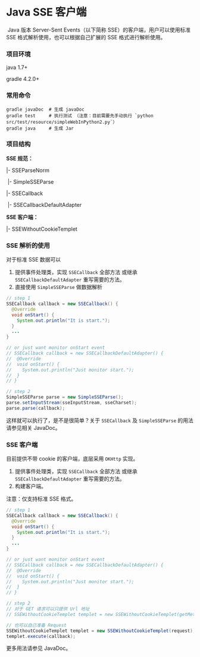 # Java SSE 客户端

​	Java 版本  Server-Sent Events（以下简称 SSE）的客户端，用户可以使用标准 SSE 格式解析使用，也可以根据自己扩展的 SSE 格式进行解析使用。



### 项目环境

java 1.7+

gradle 4.2.0+



### 常用命令

```shell
gradle javaDoc  # 生成 javaDoc
gradle test 	# 执行测试 （注意：目前需要先手动执行 `python src/test/resource/simpleWebInPython2.py`）
gradle java 	# 生成 Jar
```



### 项目结构

**SSE 规范：**

|- SSEParseNorm

​	|- SimpleSSEParse

|- SSECallback

​	|- SSECallbackDefaultAdapter



**SSE 客户端：**

|- SSEWithoutCookieTemplet



### SSE 解析的使用

对于标准 SSE 数据可以

1. 提供事件处理类，实现 `SSECallback` 全部方法 或继承 `SSECallbackDefaultAdapter` 重写需要的方法。
2. 直接使用 `SimpleSSEParse` 做数据解析

```java
// step 1
SSECallback callback = new SSECallback() {
  @Override
  void onStart() {
    System.out.println("It is start.");
  }
  ...
}

// or just want monitor onStart event
// SSECallback callback = new SSECallbackDefaultAdapter() {
//  @Override
//  void onStart() {
//    System.out.println("Just monitor start.");
//  }
// }

// step 2
SimpleSSEParse parse = new SimpleSSEParse();
parse.setInputStream(sseInputStream, sseCharset);
parse.parse(callback);
```

这样就可以执行了，是不是很简单？关于 `SSECallback` 及 `SimpleSSEParse` 的用法请参见相关 JavaDoc。



### SSE 客户端

目前提供不带 cookie 的客户端，底层采用 `OKHttp` 实现。

1. 提供事件处理类，实现 `SSECallback` 全部方法 或继承 `SSECallbackDefaultAdapter` 重写需要的方法。
2. 构建客户端。

注意：仅支持标准 SSE 格式。

```java
// step 1
SSECallback callback = new SSECallback() {
  @Override
  void onStart() {
    System.out.println("It is start.");
  }
  ...
}

// or just want monitor onStart event
// SSECallback callback = new SSECallbackDefaultAdapter() {
//  @Override
//  void onStart() {
//    System.out.println("Just monitor start.");
//  }
// }

// step 2
// 对于 GET 请求可以只提供 Url 地址
// SSEWithoutCookieTemplet templet = new SSEWithoutCookieTemplet(getMethodForUrl);

// 也可以自己准备 Request
SSEWithoutCookieTemplet templet = new SSEWithoutCookieTemplet(request);
templet.execute(callback);
```

更多用法请参见 JavaDoc。